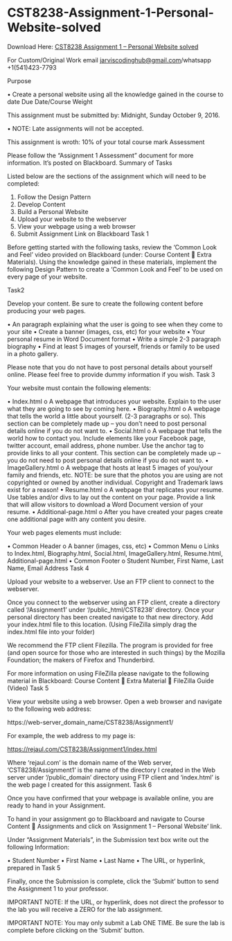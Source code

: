 # CST8238-Assignment-1-Personal-Website-solved

Download Here: [CST8238 Assignment 1 – Personal Website solved](https://jarviscodinghub.com/assignment/assignment-1-personal-website-solution/)

For Custom/Original Work email jarviscodinghub@gmail.com/whatsapp +1(541)423-7793

Purpose

• Create a personal website using all the knowledge gained in the course to date
Due Date/Course Weight

This assignment must be submitted by: Midnight, Sunday October 9, 2016.

• NOTE: Late assignments will not be accepted.

This assignment is wroth: 10% of your total course mark
Assessment

Please follow the “Assignment 1 Assessment” document for more information. It’s posted on Blackboard.
Summary of Tasks

Listed below are the sections of the assignment which will need to be completed:

1. Follow the Design Pattern
2. Develop Content
3. Build a Personal Website
4. Upload your website to the webserver
5. View your webpage using a web browser
6. Submit Assignment Link on Blackboard
Task 1

Before getting started with the following tasks, review the ‘Common Look and Feel’ video provided on Blackboard (under: Course Content  Extra Materials). Using the knowledge gained in these materials, implement the following Design Pattern to create a ‘Common Look and Feel’ to be used on every page of your website.

Task2

Develop your content. Be sure to create the following content before producing your web pages.

• An paragraph explaining what the user is going to see when they come to your site
• Create a banner (images, css, etc) for your website
• Your personal resume in Word Document format
• Write a simple 2-3 paragraph biography
• Find at least 5 images of yourself, friends or family to be used in a photo gallery.

Please note that you do not have to post personal details about yourself online. Please feel free to provide dummy information if you wish.
Task 3

Your website must contain the following elements:

• Index.html
o A webpage that introduces your website. Explain to the user what they are going to see by coming here.
• Biography.html
o A webpage that tells the world a little about yourself. (2-3 paragraphs or so). This section can be completely made up – you don’t need to post personal details online if you do not want to.
• Social.html
o A webpage that tells the world how to contact you. Include elements like your Facebook page, twitter account, email address, phone number. Use the anchor tag to provide links to all your content. This section can be completely made up – you do not need to post personal details online if you do not want to.
• ImageGallery.html
o A webpage that hosts at least 5 images of you/your family and friends, etc. NOTE: be sure that the photos you are using are not copyrighted or owned by another individual. Copyright and Trademark laws exist for a reason!
• Resume.html
o A webpage that replicates your resume. Use tables and/or divs to lay out the content on your page. Provide a link that will allow visitors to download a Word Document version of your resume.
• Additional-page.html
o After you have created your pages create one additional page with any content you desire.

Your web pages elements must include:

• Common Header
o A banner (images, css, etc)
• Common Menu
o Links to Index.html, Biography.html, Social.html, ImageGallery.html, Resume.html, Additional-page.html
• Common Footer
o Student Number, First Name, Last Name, Email Address
Task 4

Upload your website to a webserver. Use an FTP client to connect to the webserver.

Once you connect to the webserver using an FTP client, create a directory called ‘/Assignment1’ under ‘/public_html/CST8238’ directory. Once your personal directory has been created navigate to that new directory. Add your index.html file to this location. (Using FileZilla simply drag the index.html file into your folder)

We recommend the FTP client Filezilla. The program is provided for free (and open source for those who are interested in such things) by the Mozilla Foundation; the makers of Firefox and Thunderbird.

For more information on using FileZilla please navigate to the following material in Blackboard: Course Content  Extra Material  FileZilla Guide (Video)
Task 5

View your website using a web browser. Open a web browser and navigate to the following web address:

https://web-server_domain_name/CST8238/Assignment1/

For example, the web address to my page is:

https://rejaul.com/CST8238/Assignment1/index.html

Where ‘rejaul.com’ is the domain name of the Web server, ‘CST8238/Assignment1’ is the name of the directory I created in the Web server under ‘/public_domain’ directory using FTP client and ‘index.html’ is the web page I created for this assignment.
Task 6

Once you have confirmed that your webpage is available online, you are ready to hand in your Assignment.

To hand in your assignment go to Blackboard and navigate to Course Content  Assignments and click on ‘Assignment 1 – Personal Website’ link.

Under “Assignment Materials”, in the Submission text box write out the following Information:

• Student Number
• First Name
• Last Name
• The URL, or hyperlink, prepared in Task 5

Finally, once the Submission is complete, click the ‘Submit’ button to send the Assignment 1 to your professor.

IMPORTANT NOTE:
If the URL, or hyperlink, does not direct the professor to the lab you will receive a ZERO for the lab assignment.

IMPORTANT NOTE:
You may only submit a Lab ONE TIME. Be sure the lab is complete before clicking on the ‘Submit’ button.

